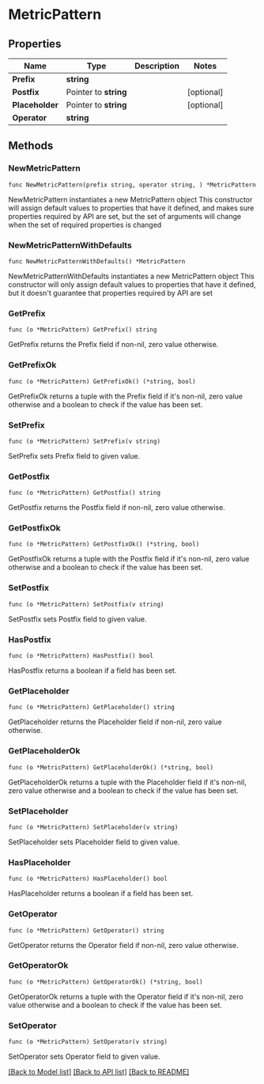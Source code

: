 # MetricPattern

## Properties

Name | Type | Description | Notes
------------ | ------------- | ------------- | -------------
**Prefix** | **string** |  | 
**Postfix** | Pointer to **string** |  | [optional] 
**Placeholder** | Pointer to **string** |  | [optional] 
**Operator** | **string** |  | 

## Methods

### NewMetricPattern

`func NewMetricPattern(prefix string, operator string, ) *MetricPattern`

NewMetricPattern instantiates a new MetricPattern object
This constructor will assign default values to properties that have it defined,
and makes sure properties required by API are set, but the set of arguments
will change when the set of required properties is changed

### NewMetricPatternWithDefaults

`func NewMetricPatternWithDefaults() *MetricPattern`

NewMetricPatternWithDefaults instantiates a new MetricPattern object
This constructor will only assign default values to properties that have it defined,
but it doesn't guarantee that properties required by API are set

### GetPrefix

`func (o *MetricPattern) GetPrefix() string`

GetPrefix returns the Prefix field if non-nil, zero value otherwise.

### GetPrefixOk

`func (o *MetricPattern) GetPrefixOk() (*string, bool)`

GetPrefixOk returns a tuple with the Prefix field if it's non-nil, zero value otherwise
and a boolean to check if the value has been set.

### SetPrefix

`func (o *MetricPattern) SetPrefix(v string)`

SetPrefix sets Prefix field to given value.


### GetPostfix

`func (o *MetricPattern) GetPostfix() string`

GetPostfix returns the Postfix field if non-nil, zero value otherwise.

### GetPostfixOk

`func (o *MetricPattern) GetPostfixOk() (*string, bool)`

GetPostfixOk returns a tuple with the Postfix field if it's non-nil, zero value otherwise
and a boolean to check if the value has been set.

### SetPostfix

`func (o *MetricPattern) SetPostfix(v string)`

SetPostfix sets Postfix field to given value.

### HasPostfix

`func (o *MetricPattern) HasPostfix() bool`

HasPostfix returns a boolean if a field has been set.

### GetPlaceholder

`func (o *MetricPattern) GetPlaceholder() string`

GetPlaceholder returns the Placeholder field if non-nil, zero value otherwise.

### GetPlaceholderOk

`func (o *MetricPattern) GetPlaceholderOk() (*string, bool)`

GetPlaceholderOk returns a tuple with the Placeholder field if it's non-nil, zero value otherwise
and a boolean to check if the value has been set.

### SetPlaceholder

`func (o *MetricPattern) SetPlaceholder(v string)`

SetPlaceholder sets Placeholder field to given value.

### HasPlaceholder

`func (o *MetricPattern) HasPlaceholder() bool`

HasPlaceholder returns a boolean if a field has been set.

### GetOperator

`func (o *MetricPattern) GetOperator() string`

GetOperator returns the Operator field if non-nil, zero value otherwise.

### GetOperatorOk

`func (o *MetricPattern) GetOperatorOk() (*string, bool)`

GetOperatorOk returns a tuple with the Operator field if it's non-nil, zero value otherwise
and a boolean to check if the value has been set.

### SetOperator

`func (o *MetricPattern) SetOperator(v string)`

SetOperator sets Operator field to given value.



[[Back to Model list]](../README.md#documentation-for-models) [[Back to API list]](../README.md#documentation-for-api-endpoints) [[Back to README]](../README.md)


